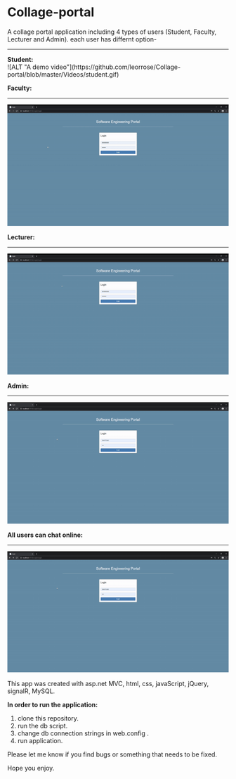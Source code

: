 # Collage-portal
A collage portal application including 4 types of users (Student, Faculty, Lecturer and Admin). 
each user has differnt option-

<hr/>
<b>Student:</b> <br/>
![ALT "A demo video"](https://github.com/leorrose/Collage-portal/blob/master/Videos/student.gif)

<b>Faculty:</b><br/><hr/>
![ALT "A demo video"](https://github.com/leorrose/Collage-portal/blob/master/Videos/faculty.gif)

<b>Lecturer:</b><br/><hr/>
![ALT "A demo video"](https://github.com/leorrose/Collage-portal/blob/master/Videos/lecturer.gif)

<b>Admin:</b><br/><hr/>
![ALT "A demo video"](https://github.com/leorrose/Collage-portal/blob/master/Videos/user-insert.gif)

<b>All users can chat online:</b><br/><hr/>
![ALT "A demo video"](https://github.com/leorrose/Collage-portal/blob/master/Videos/user-insert.gif)

This app was created with asp.net MVC, html, css, javaScript, jQuery, signalR, MySQL.

<b> In order to run the application: </b>
1. clone this repository.
2. run the db script.
3. change db connection strings in web.config .
4. run application.

Please let me know if you find bugs or something that needs to be fixed.

Hope you enjoy.


